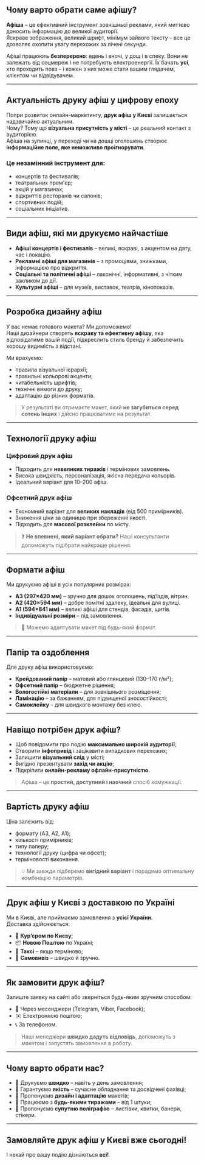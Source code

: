 ## Чому варто обрати саме афішу?

**Афіша** – це ефективний інструмент зовнішньої реклами, який миттєво доносить інформацію до великої аудиторії.  
Яскраве зображення, великий шрифт, мінімум зайвого тексту – все це дозволяє охопити увагу перехожих за лічені секунди.

Афіші працюють **безперервно**: вдень і вночі, у дощ і в спеку. Вони не залежать від соцмереж і не потребують електроенергії. Їх бачать **усі**, хто проходить повз – і кожен з них може стати вашим глядачем, клієнтом чи відвідувачем.

---

## Актуальність друку афіш у цифрову епоху

Попри розвиток онлайн-маркетингу, **друк афіш у Києві** залишається надзвичайно актуальним.  
Чому? Тому що **візуальна присутність у місті** – це реальний контакт з аудиторією.  
Афіша на зупинці, у переході чи на дошці оголошень створює **інформаційне поле, яке неможливо проігнорувати**.

### Це незамінний інструмент для:
- концертів та фестивалів;
- театральних прем'єр;
- акцій у магазинах;
- відкриттів ресторанів чи салонів;
- спортивних подій;
- соціальних ініціатив.

---

## Види афіш, які ми друкуємо найчастіше

- **Афіші концертів і фестивалів** – великі, яскраві, з акцентом на дату, час і локацію.
- **Рекламні афіші для магазинів** – з промоціями, знижками, інформацією про відкриття.
- **Соціальні та політичні афіші** – лаконічні, інформативні, з чітким закликом до дії.
- **Культурні афіші** – для музеїв, виставок, театрів, кінопоказів.

---

## Розробка дизайну афіш

У вас немає готового макета? Ми допоможемо!  
Наші дизайнери створять **яскраву та ефективну афішу**, яка відповідатиме вашій події, підкреслить стиль бренду й забезпечить хорошу видимість з відстані.

Ми врахуємо:
- правила візуальної ієрархії;
- правильні кольорові акценти;
- читабельність шрифтів;
- технічні вимоги до друку;
- адаптацію до різних форматів.

> У результаті ви отримаєте макет, який **не загубиться серед сотень інших** і дійсно працюватиме на результат.

---

## Технології друку афіш

### Цифровий друк афіш
- Підходить для **невеликих тиражів** і термінових замовлень.
- Висока швидкість, персоналізація, якісна передача кольорів.
- Ідеальний варіант для 10–200 афіш.

### Офсетний друк афіш
- Економний варіант для **великих накладів** (від 500 примірників).
- Зниження ціни за одиницю при збереженні якості.
- Підходить для **масової розклейки** по місту.

> ❓ **Не впевнені, який варіант обрати?** Наші консультанти допоможуть підібрати найкраще рішення.

---

## Формати афіш

Ми друкуємо афіші в усіх популярних розмірах:

- **A3 (297×420 мм)** – зручно для дошок оголошень, під’їздів, вітрин.
- **A2 (420×594 мм)** – добре помітні здалеку, ідеальні для вулиці.
- **A1 (594×841 мм)** – великі афіші для стендів, фасадів, щитів.
- **Індивідуальні розміри** – під замовлення.

> 🎨 Можемо адаптувати макет під будь-який формат.

---

## Папір та оздоблення

Для друку афіш використовуємо:

- **Крейдований папір** – матовий або глянцевий (130–170 г/м²);
- **Офсетний папір** – бюджетне рішення;
- **Вологостійкі матеріали** – для зовнішнього розміщення;
- **Ламінацію** – за бажанням, для підвищеної зносостійкості;
- **Самоклейку** – для швидкого монтажу без клею.

---

## Навіщо потрібен друк афіш?

- Щоб повідомити про подію **максимально широкій аудиторії**;
- Створити **інфопривід** і зацікавити випадкових перехожих;
- Залишити **візуальний слід** у місті;
- Вигідно презентувати **захід чи акцію**;
- Підкріпити **онлайн-рекламу офлайн-присутністю**.

> Афіша – це **простий, доступний і наочний** спосіб комунікації.

---

## Вартість друку афіш

Ціна залежить від:
- формату (A3, A2, A1);
- кількості примірників;
- типу паперу;
- технології друку (цифра чи офсет);
- терміновості виконання.

> 💡 Ми завжди підберемо **вигідний варіант** і порадимо оптимальну комбінацію параметрів.

---

## Друк афіш у Києві з доставкою по Україні

Ми в Києві, але приймаємо замовлення з **усієї України**.  
Доставка здійснюється:

- 🚚 **Кур’єром по Києву**;
- 📦 **Новою Поштою** по Україні;
- 🚕 **Таксі** – якщо терміново;
- 🏃 **Самовивіз** – швидко й зручно.

---

## Як замовити друк афіш?

Залиште заявку на сайті або зверніться будь-яким зручним способом:

- 📱 Через месенджери (Telegram, Viber, Facebook);
- ✉️ Електронною поштою;
- 📞 За телефоном.

> Наші менеджери **швидко дадуть відповідь**, допоможуть з макетом і запустять замовлення в роботу.

---

## Чому варто обрати нас?

- 🔹 Друкуємо **швидко** – навіть у день замовлення;
- 🔹 Гарантуємо **якість** – сучасне обладнання та досвідчені фахівці;
- 🔹 Пропонуємо **дизайн і адаптацію** макетів;
- 🔹 Працюємо з **будь-якими тиражами** – від 1 штуки;
- 🔹 Пропонуємо **супутню поліграфію** – листівки, квитки, банери, стікери.

---

## Замовляйте друк афіш у Києві вже сьогодні!

І нехай про вашу подію дізнаються **всі!**